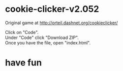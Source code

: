 # cookie-clicker-v2.052

Original game at http://orteil.dashnet.org/cookieclicker/

Click on "Code". <br>
Under "Code" click "Download ZIP". <br>
Once you have the file, open "index.html". <br>



# have fun

